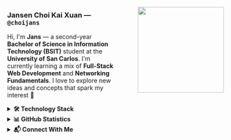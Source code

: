 <p align="left">
  <img src="https://media1.tenor.com/m/PLIr_VkF6ywAAAAd/ghostedvpn-hacker-cat.gif" width="200" align="right" style="margin-left: 50px;" />
</p>

### Jansen Choi Kai Xuan — `@choijans`

Hi, I'm **Jans** — a second-year **Bachelor of Science in Information Technology (BSIT)** student at the **University of San Carlos**. I'm currently learning a mix of **Full-Stack Web Development** and **Networking Fundamentals**. I love to explore new ideas and concepts that spark my interest 🚀

<details>
  <summary><strong>🛠️ Technology Stack</strong></summary>
  <br />
  <p align="center">
    <!-- Frontend -->
    <strong>Frontend</strong><br />
    <img src="https://img.shields.io/badge/React-20232A?style=for-the-badge&logo=react&logoColor=61DAFB" alt="React" />
    <img src="https://img.shields.io/badge/Tailwind_CSS-38B2AC?style=for-the-badge&logo=tailwind-css&logoColor=white" alt="Tailwind CSS" />
    <img src="https://img.shields.io/badge/HTML5-E34F26?style=for-the-badge&logo=html5&logoColor=white" alt="HTML5" />
    <img src="https://img.shields.io/badge/CSS3-1572B6?style=for-the-badge&logo=css3&logoColor=white" alt="CSS3" />
  </p>
  <p align="center">
    <!-- Backend -->
    <strong>Backend</strong><br />
    <img src="https://img.shields.io/badge/Node.js-339933?style=for-the-badge&logo=nodedotjs&logoColor=white" alt="Node.js" />
    <img src="https://img.shields.io/badge/GraphQL-E10098?style=for-the-badge&logo=graphql&logoColor=white" alt="GraphQL" />
    <img src="https://img.shields.io/badge/RabbitMQ-FF6600?style=for-the-badge&logo=rabbitmq&logoColor=white" alt="RabbitMQ" />
    <img src="https://img.shields.io/badge/MySQL-4479A1?style=for-the-badge&logo=mysql&logoColor=white" alt="MySQL" />
    <img src="https://img.shields.io/badge/PostgreSQL-336791?style=for-the-badge&logo=postgresql&logoColor=white" alt="PostgreSQL" />
    <img src="https://img.shields.io/badge/Supabase-3ECF8E?style=for-the-badge&logo=supabase&logoColor=white" alt="Supabase" />
  </p>
  <p align="center">
    <!-- Others -->
    <strong>Others</strong><br />
    <img src="https://img.shields.io/badge/Figma-F24E1E?style=for-the-badge&logo=figma&logoColor=white" alt="Figma" />
    <img src="https://img.shields.io/badge/Docker-2496ED?style=for-the-badge&logo=docker&logoColor=white" alt="Docker" />
  </p>
</details>

<details>
  <summary><strong>📊 GitHub Statistics</strong></summary>
  <br />
  <p align="center">
    <img src="https://github-readme-stats.vercel.app/api?username=choijans&show_icons=true&theme=dark&hide_border=true&rank_icon=github" width="48%" />
    <img src="https://github-readme-stats.vercel.app/api/top-langs/?username=choijans&layout=compact&theme=dark&hide_border=true" width="44%" />
  </p>
</details>

<details>
  <summary><strong>📬 Connect With Me</strong></summary>
  <br />
  <p align="center">
    <a href="mailto:jansenchoikx@gmail.com" target="_blank" rel="noopener noreferrer" style="text-decoration:none; margin-right: 20px;">
      <img src="https://img.shields.io/badge/Gmail-D14836?style=for-the-badge&logo=gmail&logoColor=white" alt="Gmail" />
    </a>
    <a href="[https://www.facebook.com/yourfacebookprofile](https://www.facebook.com/jansen.choi.169/)" target="_blank" rel="noopener noreferrer" style="text-decoration:none;">
      <img src="https://img.shields.io/badge/Facebook-1877F2?style=for-the-badge&logo=facebook&logoColor=white" alt="Facebook" />
    </a>
  </p>
</details>

